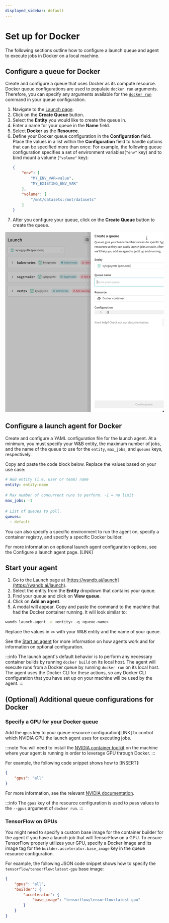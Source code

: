 ```yaml
---
displayed_sidebar: default
---
```


# Set up for Docker
The following sections outline how to configure a launch queue and agent to execute jobs in Docker on a local machine. 

## Configure a queue for Docker

Create and configure a queue that uses Docker as its compute resource. Docker queue configurations are used to populate `docker run` arguments. Therefore, you can specify any arguments available for the [`docker run`](https://docs.docker.com/engine/reference/commandline/run/) command in your queue configuration.

1. Navigate to the [Launch page](https://wandb.ai/launch).
3. Click on the **Create Queue** button.
4. Select the **Entity** you would like to create the queue in.
5. Enter a name for your queue in the **Name** field.
6. Select **Docker** as the **Resource**. 
7. Define your Docker queue configuration in the **Configuration** field.  
    Place the values in a list within the **Configuration** field to handle options that can be specified more than once:
    For example, the following queue configuration specifies a set of environment variables(`"env"` key) and to bind mount a volume (`"volume"` key):
    ```json title="Queue configuration"
    {
        "env": [
            "MY_ENV_VAR=value",
            "MY_EXISTING_ENV_VAR"
        ],
        "volume": [
            "/mnt/datasets:/mnt/datasets"
        ]
    }
    ```
7. After you configure your queue, click on the **Create Queue** button to create the queue.

![](/images/launch/create-queue.gif)


## Configure a launch agent for Docker
Create and configure a YAML configuration file for the launch agent. At a minimum, you must specify your W&B entity, the maximum number of jobs, and the name of the queue to use for the `entity`, `max_jobs`, and `queues` keys, respectively.

Copy and paste the code block below. Replace the values based on your use case:


```yaml title="~/.config/wandb/launch-config.yaml"
# W&B entity (i.e. user or team) name
entity: entity-name

# Max number of concurrent runs to perform. -1 = no limit
max_jobs: -1

# List of queues to poll.
queues:
  - default
```

You can also specify a specific environment to run the agent on, specify a container registry, and specify a specific Docker builder. 

For more information on optional launch agent configuration options, see the Configure a launch agent page. [LINK]


## Start your agent
1. Go to the Launch page at [https://wandb.ai/launch](https://wandb.ai/launch). 
2. Select the entity from the **Entity** dropdown that contains your queue.
3. Find your queue and click on **View queue**.
4. Click on **Add an agent**. 
5. A modal will appear. Copy and paste the command to the machine that had the Docker container running. It will look similar to:

```bash
wandb launch-agent -e <entity> -q <queue-name>
```

Replace the values in `<>` with your W&B entity and the name of your queue.

See the [Start an agent](./run-agent.md) for more information on how agents work and for information on optional configuration.

:::info
The launch agent's default behavior is to perform any necessary container builds by running `docker build` on its local host. The agent will execute runs from a Docker queue by running `docker run` on its local host. The agent uses the Docker CLI for these actions, so any Docker CLI configuration that you have set up on your machine will be used by the agent.
:::


## (Optional) Additional queue configurations for Docker

### Specify a GPU for your Docker queue
Add the `gpus` key to your queue resource configuration[LINK] to control which NVIDIA GPU the launch agent uses for executing jobs.

:::note
You will need to install the [NVIDIA container toolkit](https://docs.nvidia.com/datacenter/cloud-native/container-toolkit/install-guide.html) on the machine where your agent is running in order to leverage GPU through Docker.
:::


For example, the following code snippet shows how to [INSERT]:

```json
{
    "gpus": "all"
}
```

For more information, see the relevant [NVIDIA documentation](https://docs.nvidia.com/datacenter/cloud-native/container-toolkit/user-guide.html#gpu-enumeration).

:::info
The `gpus` key of the resource configuration is used to pass values to the `--gpus` argument of `docker run`.
:::


<!-- TODO: put this in a technical FAQ or in the queue docs -->
### TensorFlow on GPUs

You might need to specify a custom base image for the container builder for the agent if you have a launch job that will TensorFlow on a GPU. To ensure TensorFlow properly utilizes your GPU, specify a Docker image and its image tag for the `builder.accelerator.base_image` key in the queue resource configuration. 

For example, the following JSON code snippet shows how to specify the  `tensorflow/tensorflow:latest-gpu` base image:

```json
{
    "gpus": "all",
    "builder": {
        "accelerator": {
            "base_image": "tensorflow/tensorflow:latest-gpu"
        }
    }
}
```
